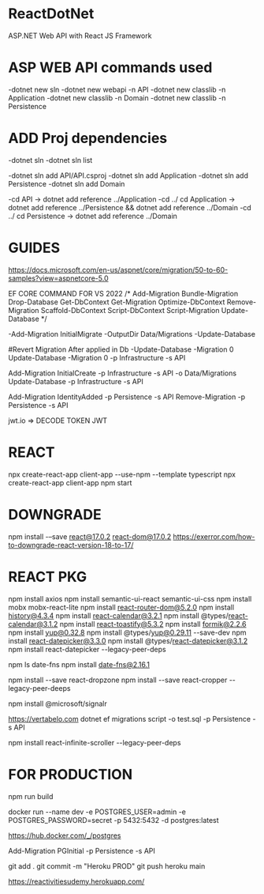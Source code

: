 # ReactDotNet
ASP.NET Web API with React JS Framework

# ASP WEB API commands used
-dotnet new sln
-dotnet new webapi -n API
-dotnet new classlib -n Application
-dotnet new classlib -n Domain
-dotnet new classlib -n Persistence

# ADD Proj dependencies
-dotnet sln
-dotnet sln list

-dotnet sln add API/API.csproj
-dotnet sln add Application
-dotnet sln add Persistence
-dotnet sln add Domain

-cd API -> dotnet add reference ../Application
-cd ../ cd Application -> dotnet add reference ../Persistence && dotnet add reference ../Domain
-cd ../ cd Persistence -> dotnet add reference ../Domain


# GUIDES
https://docs.microsoft.com/en-us/aspnet/core/migration/50-to-60-samples?view=aspnetcore-5.0

EF CORE COMMAND FOR VS 2022
/*
    Add-Migration
    Bundle-Migration
    Drop-Database
    Get-DbContext
    Get-Migration
    Optimize-DbContext
    Remove-Migration
    Scaffold-DbContext
    Script-DbContext
    Script-Migration
    Update-Database */
	
-Add-Migration InitialMigrate -OutputDir Data/Migrations
-Update-Database

#Revert Migration After applied in Db
-Update-Database -Migration 0
Update-Database -Migration 0 -p Infrastructure -s API

Add-Migration InitialCreate -p Infrastructure -s API -o Data/Migrations
Update-Database -p Infrastructure -s API 

Add-Migration IdentityAdded -p Persistence -s API
Remove-Migration -p Persistence -s API

jwt.io => DECODE TOKEN JWT


# REACT
npx create-react-app client-app --use-npm --template typescript
npx create-react-app client-app
npm start

# DOWNGRADE
npm install -–save react@17.0.2 react-dom@17.0.2
https://exerror.com/how-to-downgrade-react-version-18-to-17/

# REACT PKG
npm install axios
npm install semantic-ui-react semantic-ui-css
npm install mobx mobx-react-lite
npm install react-router-dom@5.2.0
npm install history@4.3.4
npm install react-calendar@3.2.1
npm install @types/react-calendar@3.1.2
npm install react-toastify@5.3.2
npm install formik@2.2.6
npm install yup@0.32.8
npm install @types/yup@0.29.11 --save-dev
npm install react-datepicker@3.3.0
npm install @types/react-datepicker@3.1.2
npm install react-datepicker --legacy-peer-deps


npm ls date-fns
npm install date-fns@2.16.1

npm install --save react-dropzone
npm install --save react-cropper --legacy-peer-deeps

npm install @microsoft/signalr


https://vertabelo.com
dotnet ef migrations script -o test.sql -p Persistence -s API

npm install react-infinite-scroller --legacy-peer-deps


# FOR PRODUCTION
npm run build

docker run --name dev -e POSTGRES_USER=admin -e POSTGRES_PASSWORD=secret -p 5432:5432 -d postgres:latest

https://hub.docker.com/_/postgres

Add-Migration PGInitial -p Persistence -s API



git add .
git commit -m "Heroku PROD"
git push heroku main


https://reactivitiesudemy.herokuapp.com/

